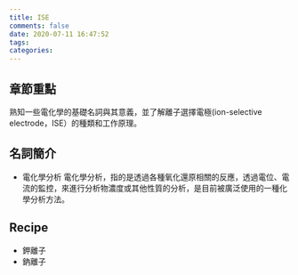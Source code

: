 ```yaml
---
title: ISE
comments: false
date: 2020-07-11 16:47:52
tags:
categories:
---
```

## 章節重點
熟知一些電化學的基礎名詞與其意義，並了解離子選擇電極(ion-selective electrode，ISE）的種類和工作原理。
## 名詞簡介
* 電化學分析
電化學分析，指的是透過各種氧化還原相關的反應，透過電位、電流的監控，來進行分析物濃度或其他性質的分析，是目前被廣泛使用的一種化學分析方法。

<!-- more -->
## Recipe
* 鉀離子
* 鈉離子
